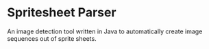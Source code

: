 # Spritesheet Parser

An image detection tool written in Java to automatically create image sequences out of sprite sheets.
